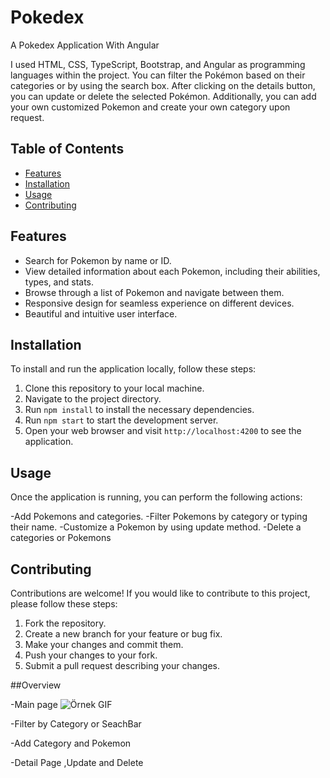 # Pokedex
A Pokedex Application With Angular

I used HTML, CSS, TypeScript, Bootstrap, and Angular as programming languages within the project. You can filter the Pokémon based on their categories or by using the search box. After clicking on the details button, you can update or delete the selected Pokémon. Additionally, you can add your own customized Pokemon and create your own category upon request.

## Table of Contents
- [Features](#features)
- [Installation](#installation)
- [Usage](#usage)
- [Contributing](#contributing)


## Features

- Search for Pokemon by name or ID.
- View detailed information about each Pokemon, including their abilities, types, and stats.
- Browse through a list of Pokemon and navigate between them.
- Responsive design for seamless experience on different devices.
- Beautiful and intuitive user interface.

## Installation

To install and run the application locally, follow these steps:

1. Clone this repository to your local machine.
2. Navigate to the project directory.
3. Run `npm install` to install the necessary dependencies.
4. Run `npm start` to start the development server.
5. Open your web browser and visit `http://localhost:4200` to see the application.

## Usage

Once the application is running, you can perform the following actions:

-Add Pokemons and categories.
-Filter Pokemons by category or typing their name.
-Customize a Pokemon by using update method.
-Delete a categories or Pokemons



## Contributing

Contributions are welcome! If you would like to contribute to this project, please follow these steps:

1. Fork the repository.
2. Create a new branch for your feature or bug fix.
3. Make your changes and commit them.
4. Push your changes to your fork.
5. Submit a pull request describing your changes.

##Overview

-Main page
![Örnek GIF](https://media.giphy.com/media/v1.Y2lkPTc5MGI3NjExdmlqYnk5bHhiZGFwczBtaDAzaDB5NWMxM2kxMWxlZ2Jlc2hpODFneCZlcD12MV9pbnRlcm5hbF9naWZfYnlfaWQmY3Q9Zw/GOrUMQplOQK53wqRtY/giphy.gif)


-Filter by Category or SeachBar

-Add Category and Pokemon

-Detail Page ,Update and Delete












